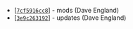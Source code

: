 * [[`7cf5916cc8`](https://github.com/DavidEngland/jsonresume-theme-zurb/commit/7cf5916cc8)] - mods (Dave England) 
* [[`3e9c263192`](https://github.com/DavidEngland/jsonresume-theme-zurb/commit/3e9c263192)] - updates (Dave England) 
